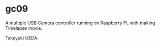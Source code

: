 # gc09

A multiple USB Camera controller running on Raspberry Pi, with making Timelapse movie.

Takeyuki UEDA.
